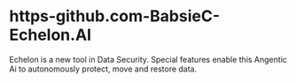 # https-github.com-BabsieC-Echelon.AI
Echelon is a new tool in Data Security. Special features enable this Angentic Ai to autonomously protect, move and restore data.
